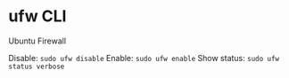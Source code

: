 # ufw CLI
Ubuntu Firewall

Disable: `sudo ufw disable`
Enable: `sudo ufw enable`
Show status: `sudo ufw status verbose`
